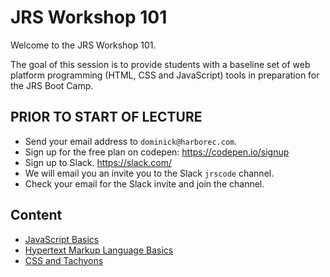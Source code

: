 # JRS Workshop 101

Welcome to the JRS Workshop 101.

The goal of this session is to provide students with a baseline set of web platform programming (HTML, CSS and JavaScript) tools in preparation for the JRS Boot Camp.  

## PRIOR TO START OF LECTURE

- Send your email address to `dominick@harborec.com`.
- Sign up for the free plan on codepen: https://codepen.io/signup
- Sign up to Slack.  https://slack.com/
- We will email you an invite you to the Slack `jrscode` channel.  
- Check your email for the Slack invite and join the channel.

## Content

- [JavaScript Basics](/js-intro)
- [Hypertext Markup Language Basics](/html)
- [CSS and Tachyons](/css-and-tachyons)
